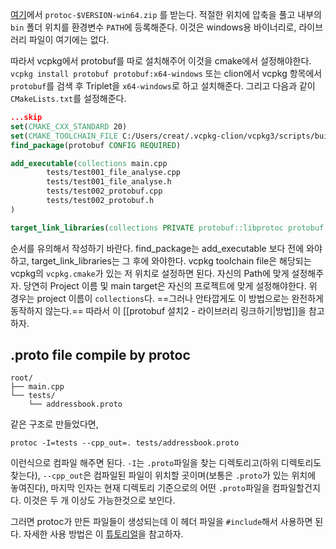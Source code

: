 [여기](https://github.com/protocolbuffers/protobuf/releases/latest)에서 `protoc-$VERSION-win64.zip` 를 받는다.
적절한 위치에 압축을 풀고 내부의 `bin` 폴더 위치를 환경변수 `PATH`에 등록해준다.
이것은 windows용 바이너리로, 라이브러리 파일이 여기에는 없다.

따라서 vcpkg에서 protobuf를 따로 설치해주어 이것을 cmake에서 설정해야한다.
`vcpkg install protobuf protobuf:x64-windows`
또는 clion에서 vcpkg 항목에서 `protobuf`를 검색 후 Triplet을 `x64-windows`로 하고 설치해준다.
그리고 다음과 같이 `CMakeLists.txt`를 설정해준다.
```cmake
...skip
set(CMAKE_CXX_STANDARD 20)
set(CMAKE_TOOLCHAIN_FILE C:/Users/creat/.vcpkg-clion/vcpkg3/scripts/buildsystems/vcpkg.cmake)
find_package(protobuf CONFIG REQUIRED)

add_executable(collections main.cpp
        tests/test001_file_analyse.cpp
        tests/test001_file_analyse.h
        tests/test002_protobuf.cpp
        tests/test002_protobuf.h
)

target_link_libraries(collections PRIVATE protobuf::libprotoc protobuf::libprotobuf protobuf::libprotobuf-lite)
```
순서를 유의해서 작성하기 바란다. find_package는 add_executable 보다 전에 와야하고, target_link_libraries는 그 후에 와야한다.
vcpkg toolchain file은 해당되는 vcpkg의 `vcpkg.cmake`가 있는 저 위치로 설정하면 된다. 자신의 Path에 맞게 설정해주자.
당연히 Project 이름 및 main target은 자신의 프로젝트에 맞게 설정해야한다. 위 경우는 project 이름이 `collections`다.
==그러나 안타깝게도 이 방법으로는 완전하게 동작하지 않는다.== 따라서 이 [[protobuf 설치2 - 라이브러리 링크하기|방법]]을 참고하자.

## .proto file compile by protoc
```
root/
├── main.cpp
└── tests/
    └── addressbook.proto
```
같은 구조로 만들었다면,
```
protoc -I=tests --cpp_out=. tests/addressbook.proto
```
이런식으로 컴파일 해주면 된다. 
`-I`는 `.proto`파일을 찾는 디렉토리고(하위 디렉토리도 찾는다), `--cpp_out`은 컴파일된 파일이 위치할 곳이며(보통은 `.proto`가 있는 위치에  놓여진다), 마지막 인자는 현재 디렉토리 기준으로의 어떤 `.proto`파일을 컴파일할건지다. 이것은 두 개 이상도 가능한것으로 보인다.

그러면 protoc가 만든 파일들이 생성되는데 이 헤더 파일을 `#include`해서 사용하면 된다.
자세한 사용 방법은 이 [튜토리얼](https://protobuf.dev/getting-started/cpptutorial/)을 참고하자.